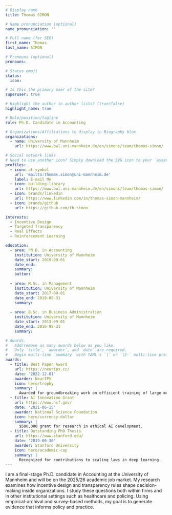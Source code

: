 ```yaml
---
# Display name
title: Thomas SIMON

# Name pronunciation (optional)
name_pronunciation: ''

# Full name (for SEO)
first_name: Thomas
last_name: SIMON

# Pronouns (optional)
pronouns:

# Status emoji
status:
  icon:

# Is this the primary user of the site?
superuser: true

# Highlight the author in author lists? (true/false)
highlight_name: true

# Role/position/tagline
role: Ph.D. Candidate in Accounting

# Organizations/Affiliations to display in Biography blox
organizations:
  - name: University of Mannheim
    url: https://www.bwl.uni-mannheim.de/en/simons/team/thomas-simon/

# Social network links
# Need to use another icon? Simply download the SVG icon to your `assets/media/icons/` folder.
profiles:
  - icon: at-symbol
    url: 'mailto:thomas.simon@uni-mannheim.de'
    label: E-mail Me
  - icon: building-library
    url: https://www.bwl.uni-mannheim.de/en/simons/team/thomas-simon/
  - icon: brands/linkedin
    url: https://www.linkedin.com/in/thomas-simon-mannheim/
  - icon: brands/github
    url: https://github.com/th-simon

interests:
  - Incentive Design
  - Targeted Transparency
  - Real Effects
  - Reinforcement Learning

education:
  - area: Ph.D. in Accounting
    institution: University of Mannheim
    date_start: 2019-09-01
    date_end:
    summary:
    button:
    
  - area: M.Sc. in Management
    institution: University of Mannheim
    date_start: 2017-09-01
    date_end: 2019-08-31
    summary:
    
  - area: B.Sc. in Business Administration
    institution: University of Mannheim
    date_start: 2013-09-01
    date_end: 2016-08-31
    summary:

# Awards.
#   Add/remove as many awards below as you like.
#   Only `title`, `awarder`, and `date` are required.
#   Begin multi-line `summary` with YAML's `|` or `|2-` multi-line prefix and indent 2 spaces below.
awards:
  - title: Best Paper Award
    url: https://neurips.cc/
    date: '2022-12-01'
    awarder: NeurIPS
    icon: hero/trophy
    summary: |
      Awarded for groundbreaking work on efficient training of large models.
  - title: AI Innovation Grant
    url: https://www.nsf.gov/
    date: '2021-06-15'
    awarder: National Science Foundation
    icon: hero/currency-dollar
    summary: |
      $500,000 grant for research in ethical AI development.
  - title: Outstanding PhD Thesis
    url: https://www.stanford.edu/
    date: '2019-06-30'
    awarder: Stanford University
    icon: hero/academic-cap
    summary: |
      Recognized for contributions to scaling laws in deep learning.
---
```


I am a final-stage Ph.D. candidate in Accounting at the University of Mannheim and will be on the 2025/26 academic job market. My research examines how incentive design and transparency rules shape decision-making inside organizations. I study these questions both within firms and in other institutional settings such as healthcare and policing. Using empirical-archival and survey-based methods, my goal is to generate evidence that informs policy and practice.

